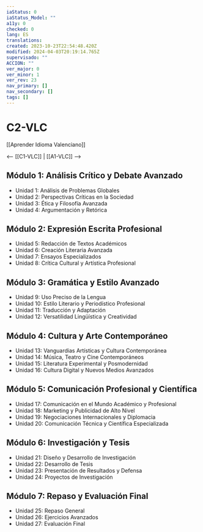 ```yaml
---
iaStatus: 0
iaStatus_Model: ""
a11y: 0
checked: 0
lang: ES
translations: 
created: 2023-10-23T22:54:48.420Z
modified: 2024-04-03T20:19:14.765Z
supervisado: ""
ACCION: ""
ver_major: 0
ver_minor: 1
ver_rev: 23
nav_primary: []
nav_secondary: []
tags: []
---
```

# C2-VLC

[[Aprender Idioma Valenciano]]

<-- [[C1-VLC]] | [[A1-VLC]] -->

## Módulo 1: Análisis Crítico y Debate Avanzado

- Unidad 1: Análisis de Problemas Globales
- Unidad 2: Perspectivas Críticas en la Sociedad
- Unidad 3: Ética y Filosofía Avanzada
- Unidad 4: Argumentación y Retórica

## Módulo 2: Expresión Escrita Profesional

- Unidad 5: Redacción de Textos Académicos
- Unidad 6: Creación Literaria Avanzada
- Unidad 7: Ensayos Especializados
- Unidad 8: Crítica Cultural y Artística Profesional

## Módulo 3: Gramática y Estilo Avanzado

- Unidad 9: Uso Preciso de la Lengua
- Unidad 10: Estilo Literario y Periodístico Profesional
- Unidad 11: Traducción y Adaptación
- Unidad 12: Versatilidad Lingüística y Creatividad

## Módulo 4: Cultura y Arte Contemporáneo

- Unidad 13: Vanguardias Artísticas y Cultura Contemporánea
- Unidad 14: Música, Teatro y Cine Contemporáneos
- Unidad 15: Literatura Experimental y Posmodernidad
- Unidad 16: Cultura Digital y Nuevos Medios Avanzados

## Módulo 5: Comunicación Profesional y Científica

- Unidad 17: Comunicación en el Mundo Académico y Profesional
- Unidad 18: Marketing y Publicidad de Alto Nivel
- Unidad 19: Negociaciones Internacionales y Diplomacia
- Unidad 20: Comunicación Técnica y Científica Especializada

## Módulo 6: Investigación y Tesis

- Unidad 21: Diseño y Desarrollo de Investigación
- Unidad 22: Desarrollo de Tesis
- Unidad 23: Presentación de Resultados y Defensa
- Unidad 24: Proyectos de Investigación

## Módulo 7: Repaso y Evaluación Final

- Unidad 25: Repaso General
- Unidad 26: Ejercicios Avanzados
- Unidad 27: Evaluación Final

